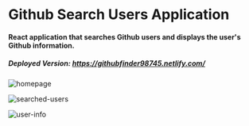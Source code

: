 # Github Search Users Application

#### React application that searches Github users and displays the user's Github information.

##### Deployed Version: https://githubfinder98745.netlify.com/

![homepage](https://user-images.githubusercontent.com/44681780/68999257-2435fa80-0873-11ea-8510-43afcb879042.png)

![searched-users](https://user-images.githubusercontent.com/44681780/68999259-2f892600-0873-11ea-8826-6455a3bdd3cd.png)

![user-info](https://user-images.githubusercontent.com/44681780/68999261-3748ca80-0873-11ea-9205-3429cfabd97d.png)
